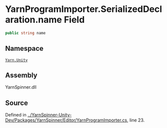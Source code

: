 <!-- This file was generated by a tool. Do not edit this file by hand. -->

# YarnProgramImporter.SerializedDeclaration.name Field


```csharp
public string name
```



## Namespace
[`Yarn.Unity`](/api/csharp/yarn.unity/README.md)

## Assembly
YarnSpinner.dll

## Source
Defined in [../YarnSpinner-Unity-Dev/Packages/YarnSpinner/Editor/YarnProgramImporter.cs](https://github.com/YarnSpinnerTool/YarnSpinner-Unity//blob/develop/Editor/YarnProgramImporter.cs#L23), line 23.

